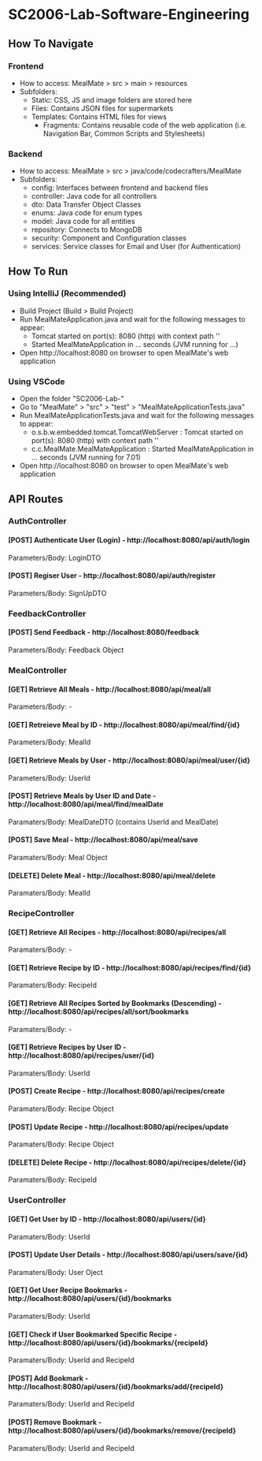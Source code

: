 # SC2006-Lab-Software-Engineering

## How To Navigate
### Frontend
- How to access: MealMate > src > main > resources 
- Subfolders:
	- Static: CSS, JS and image folders are stored here
	- Files: Contains JSON files for supermarkets
	- Templates: Contains HTML files for views
		- Fragments: Contains reusable code of the web application (i.e. Navigation Bar, Common Scripts and Stylesheets)

### Backend
- How to access: MealMate > src > java/code/codecrafters/MealMate
- Subfolders:
	- config: Interfaces between frontend and backend files
	- controller: Java code for all controllers
	- dto: Data Transfer Object Classes
	- enums: Java code for enum types
	- model: Java code for all entities
	- repository: Connects to MongoDB
	- security: Component and Configuration classes
	- services: Service classes for Email and User (for Authentication)

## How To Run
### Using IntelliJ (Recommended)
- Build Project (Build > Build Project)
- Run MealMateApplication.java and wait for the following messages to appear:
	- Tomcat started on port(s): 8080 (http) with context path ''
	- Started MealMateApplication in ... seconds (JVM running for ...)
- Open http://localhost:8080 on browser to open MealMate's web application

### Using VSCode
- Open the folder "SC2006-Lab-"
- Go to "MealMate" > "src" > "test" > "MealMateApplicationTests.java"
- Run MealMateApplicationTests.java and wait for the following messages to appear:
	- o.s.b.w.embedded.tomcat.TomcatWebServer  : Tomcat started on port(s): 8080 (http) with context path ''
	- c.c.MealMate.MealMateApplication         : Started MealMateApplication in ... seconds (JVM running for 7.01)
- Open http://localhost:8080 on browser to open MealMate's web application

## API Routes
### AuthController

#### [POST] Authenticate User (Login) - http://localhost:8080/api/auth/login
Parameters/Body: LoginDTO

#### [POST] Regiser User - http://localhost:8080/api/auth/register
Parameters/Body: SignUpDTO

### FeedbackController

#### [POST] Send Feedback - http://localhost:8080/feedback
Parameters/Body: Feedback Object

### MealController

#### [GET] Retrieve All Meals - http://localhost:8080/api/meal/all
Parameters/Body: -


#### [GET] Retreieve Meal by ID - http://localhost:8080/api/meal/find/{id}
Parameters/Body: MealId


#### [GET] Retrieve Meals by User - http://localhost:8080/api/meal/user/{id}
Parameters/Body: UserId


#### [POST] Retrieve Meals by User ID and Date - http://localhost:8080/api/meal/find/mealDate
Paramaters/Body: MealDateDTO (contains UserId and MealDate)


#### [POST] Save Meal - http://localhost:8080/api/meal/save
Paramaters/Body: Meal Object


#### [DELETE] Delete Meal - http://localhost:8080/api/meal/delete
Paramaters/Body: MealId



### RecipeController

#### [GET] Retrieve All Recipes - http://localhost:8080/api/recipes/all
Paramaters/Body: -


#### [GET] Retrieve Recipe by ID - http://localhost:8080/api/recipes/find/{id}
Paramaters/Body: RecipeId


#### [GET] Retrieve All Recipes Sorted by Bookmarks (Descending) - http://localhost:8080/api/recipes/all/sort/bookmarks
Paramaters/Body: -


#### [GET] Retrieve Recipes by User ID - http://localhost:8080/api/recipes/user/{id}
Paramaters/Body: UserId


#### [POST] Create Recipe - http://localhost:8080/api/recipes/create
Paramaters/Body: Recipe Object


#### [POST] Update Recipe - http://localhost:8080/api/recipes/update
Paramaters/Body: Recipe Object


#### [DELETE] Delete Recipe - http://localhost:8080/api/recipes/delete/{id}
Paramaters/Body: RecipeId


### UserController

#### [GET] Get User by ID - http://localhost:8080/api/users/{id}
Paramaters/Body: UserId


#### [POST] Update User Details - http://localhost:8080/api/users/save/{id}
Paramaters/Body: User Oject


#### [GET] Get User Recipe Bookmarks - http://localhost:8080/api/users/{id}/bookmarks
Paramaters/Body: UserId


#### [GET] Check if User Bookmarked Specific Recipe - http://localhost:8080/api/users/{id}/bookmarks/{recipeId}
Paramaters/Body: UserId and RecipeId


#### [POST] Add Bookmark - http://localhost:8080/api/users/{id}/bookmarks/add/{recipeId}
Paramaters/Body: UserId and RecipeId


#### [POST] Remove Bookmark - http://localhost:8080/api/users/{id}/bookmarks/remove/{recipeId}
Paramaters/Body: UserId and RecipeId
